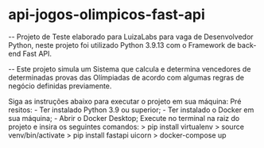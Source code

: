 # api-jogos-olimpicos-fast-api

-- Projeto de Teste elaborado para LuizaLabs para vaga de Desenvolvedor Python, neste projeto foi utilizado Python 3.9.13 com o Framework de back-end Fast API.

-- Este projeto simula um Sistema que calcula e determina vencedores de determinadas provas das Olímpiadas de acordo com algumas regras de negócio definidas previamente.

Siga as instruções abaixo para executar o projeto em sua máquina:
    Pré resitos:
        - Ter instalado Python 3.9 ou superior;
        - Ter instalado o Docker em sua máquina;
        - Abrir o Docker Desktop;
    Execute no terminal na raiz do projeto e insira os seguintes comandos:
        > pip install virtualenv
        > source venv/bin/activate
        > pip install fastapi uicorn
        > docker-compose up